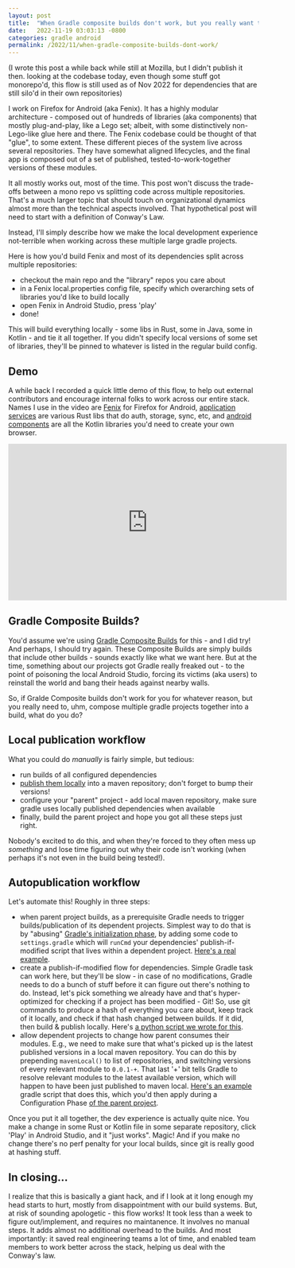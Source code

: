 ```yaml
---
layout: post
title:  "When Gradle composite builds don't work, but you really want them"
date:   2022-11-19 03:03:13 -0800
categories: gradle android
permalink: /2022/11/when-gradle-composite-builds-dont-work/
---
```


(I wrote this post a while back while still at Mozilla, but I didn't publish it then. looking at the codebase today, even though some stuff got monorepo'd, this flow is still used as of Nov 2022 for dependencies that are still silo'd in their own repositories)

I work on Firefox for Android (aka Fenix). It has a highly modular architecture - composed out of hundreds of libraries (aka components) that mostly plug-and-play, like a Lego set; albeit, with some distinctively non-Lego-like glue here and there. The Fenix codebase could be thought of that "glue", to some extent. These different pieces of the system live across several repositories. They have somewhat aligned lifecycles, and the final app is composed out of a set of published, tested-to-work-together versions of these modules.

It all mostly works out, most of the time. This post won't discuss the trade-offs between a mono repo vs splitting code across multiple repositories. That's a much larger topic that should touch on organizational dynamics almost more than the technical aspects involved. That hypothetical post will need to start with a definition of Conway's Law.

Instead, I'll simply describe how we make the local development experience not-terrible when working across these multiple large gradle projects.

Here is how you'd build Fenix and most of its dependencies split across multiple repositories:
- checkout the main repo and the "library" repos you care about
- in a Fenix local.properties config file, specify which overarching sets of libraries you'd like to build locally
- open Fenix in Android Studio, press 'play'
- done!

This will build everything locally - some libs in Rust, some in Java, some in Kotlin - and tie it all together. If you didn't specify local versions of some set of libraries, they'll be pinned to whatever is listed in the regular build config.

## Demo

A while back I recorded a quick little demo of this flow, to help out external contributors and encourage internal folks to work across our entire stack. Names I use in the video are [Fenix](https://github.com/mozilla-mobile/fenix/) for Firefox for Android, [application services](https://github.com/mozilla/application-services/) are various Rust libs that do auth, storage, sync, etc, and [android components](https://github.com/mozilla-mobile/android-components/) are all the Kotlin libraries you'd need to create your own browser.

<iframe width="560" height="315" src="https://www.youtube-nocookie.com/embed/qZKlBzVvQGc" title="YouTube video player" frameborder="0" allow="accelerometer; autoplay; clipboard-write; encrypted-media; gyroscope; picture-in-picture" allowfullscreen></iframe>

## Gradle Composite Builds?
You'd assume we're using [Gradle Composite Builds](https://docs.gradle.org/current/userguide/composite_builds.html) for this - and I did try! And perhaps, I should try again. These Composite Builds are simply builds that include other builds - sounds exactly like what we want here. But at the time, something about our projects got Gradle really freaked out - to the point of poisoning the local Android Studio, forcing its victims (aka users) to reinstall the world and bang their heads against nearby walls.

So, if Gralde Composite builds don't work for you for whatever reason, but you really need to, uhm, compose multiple gradle projects together into a build, what do you do?

## Local publication workflow

What you could do _manually_ is fairly simple, but tedious:
- run builds of all configured dependencies
- [publish them locally](https://docs.gradle.org/current/userguide/publishing_maven.html) into a maven repository; don't forget to bump their versions!
- configure your "parent" project - add local maven repository, make sure gradle uses locally published dependencies when available
- finally, build the parent project and hope you got all these steps just right.

Nobody's excited to do this, and when they're forced to they often mess up _something_ and lose time figuring out why their code isn't working (when perhaps it's not even in the build being tested!).

## Autopublication workflow

Let's automate this! Roughly in three steps:

- when parent project builds, as a prerequisite Gradle needs to trigger builds/publication of its dependent projects. Simplest way to do that is by "abusing" [Gradle's initialization phase](https://docs.gradle.org/current/userguide/build_lifecycle.html#sec:build_phases), by adding some code to `settings.gradle` which will `runCmd` your dependencies' publish-if-modified script that lives within a dependent project. [Here's a real example](https://github.com/mozilla-mobile/fenix/blob/7bbee763a6822f8f13b1cb13efdecbf16fbb2873/settings.gradle#L45-L59).
- create a publish-if-modified flow for dependencies. Simple Gradle task can work here, but they'll be slow - in case of no modifications, Gradle needs to do a bunch of stuff before it can figure out there's nothing to do. Instead, let's pick something we already have and that's hyper-optimized for checking if a project has been modified - Git! So, use git commands to produce a hash of everything you care about, keep track of it locally, and check if that hash changed between builds. If it did, then build & publish locally. Here's [a python script we wrote for this](https://github.com/mozilla-mobile/android-components/blob/5d2314d081859fcd8d7aead5d210a2c8c6706e8e/automation/publish_to_maven_local_if_modified.py).
- allow dependent projects to change how parent consumes their modules. E.g., we need to make sure that what's picked up is the latest published versions in a local maven repository. You can do this by prepending `mavenLocal()` to list of repositories, and switching versions of every relevant module to `0.0.1-+`. That last '+' bit tells Gradle to resolve relevant modules to the latest available version, which will happen to have been just published to maven local. [Here's an example](https://github.com/mozilla-mobile/android-components/blob/5d2314d081859fcd8d7aead5d210a2c8c6706e8e/substitute-local-ac.gradle) gradle script that does this, which you'd then apply during a Configuration Phase [of the parent project](https://github.com/mozilla-mobile/fenix/blob/7bbee763a6822f8f13b1cb13efdecbf16fbb2873/app/build.gradle#L797-L800).

Once you put it all together, the dev experience is actually quite nice. You make a change in some Rust or Kotlin file in some separate repository, click 'Play' in Android Studio, and it "just works". Magic! And if you make no change there's no perf penalty for your local builds, since git is really good at hashing stuff.

## In closing...

I realize that this is basically a giant hack, and if I look at it long enough my head starts to hurt, mostly from disappointment with our build systems. But, at risk of sounding apologetic - this flow works! It took less than a week to figure out/implement, and requires no maintanence. It involves no manual steps. It adds almost no additional overhead to the builds. And most importantly: it saved real engineering teams a lot of time, and enabled team members to work better across the stack, helping us deal with the Conway's law.